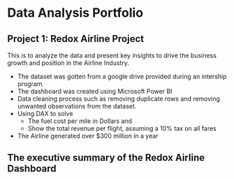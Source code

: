# Data Analysis Portfolio

## Project 1: Redox Airline Project

 This is to analyze the data and present key insights to drive the business growth and position in the Airline Industry.
 
 * The dataset was gotten from a google drive provided during an intership program.
 * The dashboard was created using Microsoft Power BI
 * Data cleaning process such as removing duplicate rows and removing unwanted observations from the dataset.
 * Using DAX to solve 
    * The fuel cost per mile in Dollars  and
    * Show the total revenue per flight, assuming a 10% tax on all fares 
 * The Airline generated over $300 million in a year 

## The executive summary of the Redox Airline Dashboard



